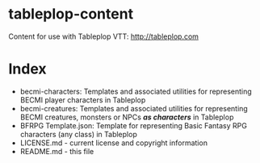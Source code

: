 # tableplop-content

Content for use with Tableplop VTT: http://tableplop.com

# Index
- becmi-characters: Templates and associated utilities for representing BECMI player characters in Tableplop
- becmi-creatures: Templates and associated utilities for representing BECMI creatures, monsters or NPCs ***as characters*** in Tableplop
- BFRPG Template.json: Template for representing Basic Fantasy RPG characters (any class) in Tableplop
- LICENSE.md - current license and copyright information
- README.md - this file
